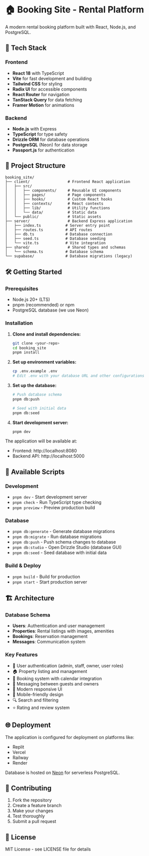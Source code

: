 # 🏠 Booking Site - Rental Platform

A modern rental booking platform built with React, Node.js, and PostgreSQL.

## 🚀 Tech Stack

### Frontend
- **React 18** with TypeScript
- **Vite** for fast development and building
- **Tailwind CSS** for styling
- **Radix UI** for accessible components
- **React Router** for navigation
- **TanStack Query** for data fetching
- **Framer Motion** for animations

### Backend
- **Node.js** with Express
- **TypeScript** for type safety
- **Drizzle ORM** for database operations
- **PostgreSQL** (Neon) for data storage
- **Passport.js** for authentication

## 📁 Project Structure

```
booking_site/
├── client/                 # Frontend React application
│   ├── src/
│   │   ├── components/     # Reusable UI components
│   │   ├── pages/          # Page components
│   │   ├── hooks/          # Custom React hooks
│   │   ├── contexts/       # React contexts
│   │   ├── lib/            # Utility functions
│   │   └── data/           # Static data
│   └── public/             # Static assets
├── server/                 # Backend Express application
│   ├── index.ts           # Server entry point
│   ├── routes.ts          # API routes
│   ├── db.ts              # Database connection
│   ├── seed.ts            # Database seeding
│   └── vite.ts            # Vite integration
├── shared/                 # Shared types and schemas
│   └── schema.ts          # Database schema
└── supabase/              # Database migrations (legacy)
```

## 🛠️ Getting Started

### Prerequisites
- Node.js 20+ (LTS)
- pnpm (recommended) or npm
- PostgreSQL database (we use Neon)

### Installation

1. **Clone and install dependencies:**
   ```bash
   git clone <your-repo>
   cd booking_site
   pnpm install
   ```

2. **Set up environment variables:**
   ```bash
   cp .env.example .env
   # Edit .env with your database URL and other configurations
   ```

3. **Set up the database:**
   ```bash
   # Push database schema
   pnpm db:push
   
   # Seed with initial data
   pnpm db:seed
   ```

4. **Start development server:**
   ```bash
   pnpm dev
   ```

The application will be available at:
- Frontend: http://localhost:8080
- Backend API: http://localhost:5000

## 📜 Available Scripts

### Development
- `pnpm dev` - Start development server
- `pnpm check` - Run TypeScript type checking
- `pnpm preview` - Preview production build

### Database
- `pnpm db:generate` - Generate database migrations
- `pnpm db:migrate` - Run database migrations
- `pnpm db:push` - Push schema changes to database
- `pnpm db:studio` - Open Drizzle Studio (database GUI)
- `pnpm db:seed` - Seed database with initial data

### Build & Deploy
- `pnpm build` - Build for production
- `pnpm start` - Start production server

## 🏗️ Architecture

### Database Schema
- **Users**: Authentication and user management
- **Properties**: Rental listings with images, amenities
- **Bookings**: Reservation management
- **Messages**: Communication system

### Key Features
- 🔐 User authentication (admin, staff, owner, user roles)
- 🏠 Property listing and management
- 📅 Booking system with calendar integration
- 💬 Messaging between guests and owners
- 🎨 Modern responsive UI
- 📱 Mobile-friendly design
- 🔍 Search and filtering
- ⭐ Rating and review system

## 🌐 Deployment

The application is configured for deployment on platforms like:
- Replit
- Vercel
- Railway
- Render

Database is hosted on [Neon](https://neon.tech) for serverless PostgreSQL.

## 🤝 Contributing

1. Fork the repository
2. Create a feature branch
3. Make your changes
4. Test thoroughly
5. Submit a pull request

## 📄 License

MIT License - see LICENSE file for details
